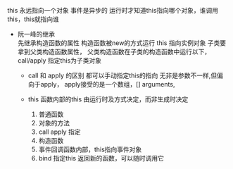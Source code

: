 this 永远指向一个对象
事件是异步的
运行时才知道this指向哪个对象，谁调用this，this就指向谁
- 阮一峰的继承  
  先继承构造函数的属性
  构造函数被new的方式运行 this 指向实例对象
  子类要拿到父类构造函数属性， 父类构造函数在子类的构造函数中运行以下，
  call/apply 指定this为子类对象

  - call 和 apply 的区别
  都可以手动指定this的指向
  无非是参数不一样,但偏向于apply，
  apply接受的是一个数组，[] arguments,

  - this 函数内部的this
    由运行时及方式决定，而非生成时决定
    1. 普通函数
    2. 对象的方法
    3. call apply 指定
    4. 构造函数
    5. 事件回调函数内部，this指向事件对象
    6. bind 指定this 返回新的函数，可以随时调用它
